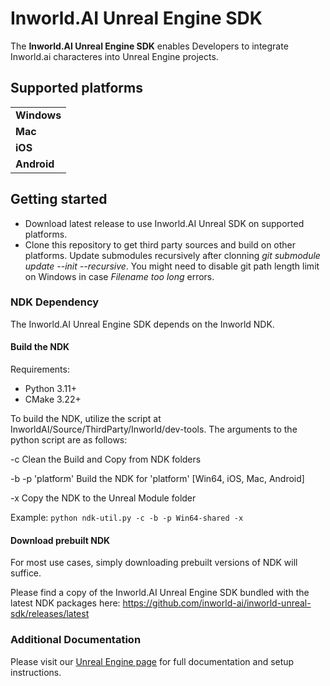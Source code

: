 # Inworld.AI Unreal Engine SDK

The **Inworld.AI Unreal Engine SDK** enables Developers to integrate Inworld.ai characteres into Unreal Engine projects.

## Supported platforms

<table>
  <tr>
    <td><b>Windows</b></td>
  </tr>
  <tr>
    <td><b>Mac</b></td>
  </tr>
  <tr>
    <td><b>iOS</b></td>
  </tr>
  <tr>
    <td><b>Android</b></td>
  </tr>
</table>

## Getting started

- Download latest release to use Inworld.AI Unreal SDK on supported platforms.
- Clone this repository to get third party sources and build on other platforms. Update submodules recursively after clonning *git submodule update --init --recursive*. You might need to disable git path length limit on Windows in case *Filename too long* errors. 

### NDK Dependency
The Inworld.AI Unreal Engine SDK depends on the Inworld NDK.

#### Build the NDK

Requirements:
- Python 3.11+
- CMake 3.22+

To build the NDK, utilize the script at InworldAI/Source/ThirdParty/Inworld/dev-tools. The arguments to the python script are as follows:

-c Clean the Build and Copy from NDK folders

-b -p 'platform' Build the NDK for 'platform' [Win64, iOS, Mac, Android]

-x Copy the NDK to the Unreal Module folder

Example: ```python ndk-util.py -c -b -p Win64-shared -x```

#### Download prebuilt NDK
For most use cases, simply downloading prebuilt versions of NDK will suffice.

Please find a copy of the Inworld.AI Unreal Engine SDK bundled with the latest NDK packages here: https://github.com/inworld-ai/inworld-unreal-sdk/releases/latest

### Additional Documentation
Please visit our [Unreal Engine page](https://docs.inworld.ai/docs/tutorial-integrations/unreal-engine/) for full documentation and setup instructions.
